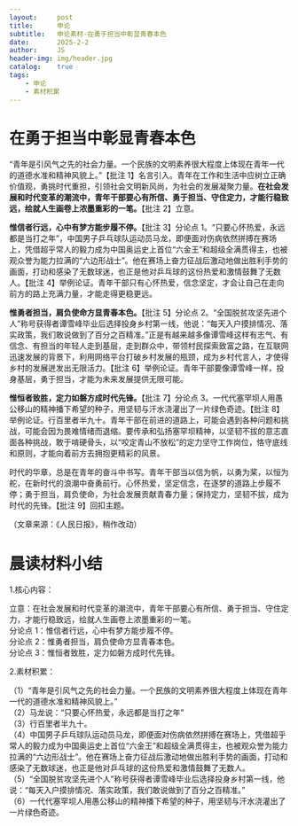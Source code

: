 ```yaml
---
layout:     post
title:      申论
subtitle:   申论素材-在勇于担当中彰显青春本色
date:       2025-2-2
author:     JS
header-img: img/header.jpg
catalog:    true
tags:
    - 申论
    - 素材积累
---
```


# 在勇于担当中彰显青春本色  

“青年是引风气之先的社会力量。一个民族的文明素养很大程度上体现在青年一代的道德水准和精神风貌上。”【批注 1】名言引入。青年在工作和生活中应树立正确价值观，勇挑时代重担，引领社会文明新风尚，为社会的发展凝聚力量。**在社会发展和时代变革的潮流中，青年干部要心有所信、勇于担当、守住定力，才能行稳致远，绘就人生画卷上浓墨重彩的一笔。**【批注 2】立意。  

**惟信者行远，心中有梦方能步履不停。**【批注 3】分论点 1。“只要心怀热爱，永远都是当打之年”，中国男子乒乓球队运动员马龙，即便面对伤病依然拼搏在赛场上，凭借超乎常人的毅力成为中国奥运史上首位“六金王”和超级全满贯得主，也被观众誉为能力拉满的“六边形战士”。他在赛场上奋力征战后激动地做出胜利手势的画面，打动和感染了无数球迷，也正是他对乒乓球的这份热爱和激情鼓舞了无数人。【批注 4】举例论证。青年干部只有心怀热爱，信念坚定，才会让自己在走向前方的路上充满力量，才能走得更稳更远。  

**惟勇者担当，肩负使命方显青春本色。**【批注 5】分论点 2。“全国脱贫攻坚先进个人”称号获得者谭雪峰毕业后选择投身乡村第一线，他说：“每天入户摸排情况、落实政策，我们敢说做到了百分之百精准。”正是有越来越多像谭雪峰这样有志气、有信念、有担当的年轻人走到基层，走到群众中，带领村民探索致富之路，在互联网迅速发展的背景下，利用网络平台打破乡村发展的瓶颈，成为乡村代言人，才使得乡村的发展迸发出无限活力。【批注 6】举例论证。青年干部要像谭雪峰一样，投身基层，勇于担当，才能为未来发展提供无限可能。  

**惟恒者致胜，定力如磐方成时代先锋。**【批注 7】分论点 3。一代代塞罕坝人用愚公移山的精神播下希望的种子，用坚韧与汗水浇灌出了一片绿色奇迹。【批注 8】举例论证。行百里者半九十。青年干部在前进的道路上，可能会遇到各种问题和挑战，可能会因为畏难情绪而退缩。要传承和弘扬塞罕坝精神，以坚韧不拔的意志直面各种挑战，敢于啃硬骨头，以“咬定青山不放松”的定力坚守工作岗位，恪守底线和原则，才能向着前方去拥抱更精彩的风景。  

时代的华章，总是在青年的奋斗中书写。青年干部当以信为帆，以勇为桨，以恒为舵，在新时代的浪潮中奋勇前行。心怀热爱，坚定信念，在逐梦的道路上步履不停；勇于担当，肩负使命，为社会发展贡献青春力量；保持定力，坚韧不拔，成为时代的先锋。【批注 9】回扣主题。  

（文章来源：《人民日报》，稍作改动）  

# 晨读材料小结  

1.核心内容：  

立意：在社会发展和时代变革的潮流中，青年干部要心有所信、勇于担当、守住定力，才能行稳致远，绘就人生画卷上浓墨重彩的一笔。  
分论点 1：惟信者行远，心中有梦方能步履不停。  
分论点 2：惟勇者担当，肩负使命方显青春本色。  
分论点 3：惟恒者致胜，定力如磐方成时代先锋。  

2.素材积累：  

（1）“青年是引风气之先的社会力量。一个民族的文明素养很大程度上体现在青年一代的道德水准和精神风貌上。”  
（2）马龙说：“只要心怀热爱，永远都是当打之年”  
（3）行百里者半九十。  
（4）中国男子乒乓球队运动员马龙，即便面对伤病依然拼搏在赛场上，凭借超乎常人的毅力成为中国奥运史上首位“六金王”和超级全满贯得主，也被观众誉为能力拉满的“六边形战士”。他在赛场上奋力征战后激动地做出胜利手势的画面，打动和感染了无数球迷，也正是他对乒乓球的这份热爱和激情鼓舞了无数人。  
（5）“全国脱贫攻坚先进个人”称号获得者谭雪峰毕业后选择投身乡村第一线，他说：“每天入户摸排情况、落实政策，我们敢说做到了百分之百精准。”  
（6）一代代塞罕坝人用愚公移山的精神播下希望的种子，用坚韧与汗水浇灌出了一片绿色奇迹。  
